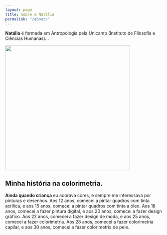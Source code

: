 ```yaml
---
layout: page
title: Sobre a Natália
permalink: "/about/"
---
```


<div class="rounded mb-5 hero">
  <div class="row align-items-center justify-content-between">
    <div class="col-md-6">
	    <p>
        	<strong>Natália</strong> é formada em Antropologia pela Unicamp (Instituto de Filosofia e Ciências Humanas)...
		</p>
    </div>
    <div class="col-md-6 text-right pl-0 pl-lg-4">
      <img class="intro" height="400" src="{{site.baseurl}}/assets/images/profile.jpg">
    </div>
  </div>
</div>


<div class="row">
  <div class="col-md-12">
	<h2>Minha história na colorimetria.</h2>
	<p>
	  <strong>Ainda quando criança</strong> eu adorava cores, e sempre me interessava por pinturas e desenhos. Aos 12 anos, comecei a pintar quadros com tinta acrílica, e aos 15 anos, comecei a pintar quadros com tinta a óleo. Aos 18 anos, comecei a fazer pintura digital, e aos 20 anos, comecei a fazer design gráfico. Aos 22 anos, comecei a fazer design de moda, e aos 25 anos, comecei a fazer colorimetria. Aos 28 anos, comecei a fazer colorimetria capilar, e aos 30 anos, comecei a fazer colorimetria de pele.
	</p>
  </div>